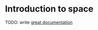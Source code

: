 # Introduction to space

TODO: write [great documentation](http://jacobian.org/writing/what-to-write/)

